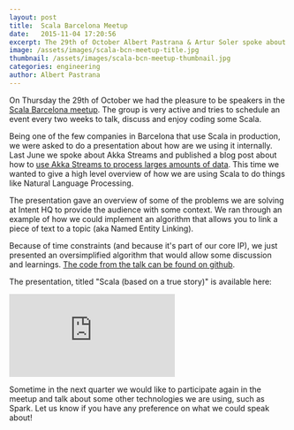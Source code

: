 ```yaml
---
layout: post
title:  Scala Barcelona Meetup
date:   2015-11-04 17:20:56
excerpt: The 29th of October Albert Pastrana & Artur Soler spoke about how Intent HQ is using Scala in production at the Scala Barcelona meetup.
image: /assets/images/scala-bcn-meetup-title.jpg
thumbnail: /assets/images/scala-bcn-meetup-thumbnail.jpg
categories: engineering
author: Albert Pastrana
---
```


On Thursday the 29th of October we had the pleasure to be speakers in the [Scala Barcelona meetup](http://www.meetup.com/Scala-Developers-Barcelona/). The group is very active and tries to schedule an event every two weeks to talk, discuss and enjoy coding some Scala.

Being one of the few companies in Barcelona that use Scala in production, we were asked to do a presentation about how are we using it internally. Last June we spoke about Akka Streams and published a blog post about how to [use Akka Streams to process larges amounts of data](/2015/06/wikidata-akka-streams/). This time we wanted to give a high level overview of how we are using Scala to do things like Natural Language Processing.

The presentation gave an overview of some of the problems we are solving at Intent HQ to provide the audience with some context. We ran through an example of how we could implement an algorithm that allows you to link a piece of text to a topic (aka Named Entity Linking).

Because of time constraints (and because it's part of our core IP), we just presented an oversimplified algorithm that would allow some discussion and learnings. [The code from the talk can be found on github](https://github.com/intenthq/scala-based-on-a-true-story).

The presentation, titled "Scala (based on a true story)" is available here:

<div class="iframe-container">
<iframe src="https://docs.google.com/presentation/d/1IOtDeS3Hh9zO1SERKCoxzOsknXUMvBcx3nKOAhYJj3Y/embed?start=false&loop=false&delayms=60000" frameborder="0" allowfullscreen="true" mozallowfullscreen="true" webkitallowfullscreen="true"></iframe>
</div>

Sometime in the next quarter we would like to participate again in the meetup and talk about some other technologies we are using, such as Spark. Let us know if you have any preference on what we could speak about!
